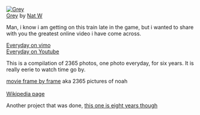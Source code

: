 [![Grey](http://farm1.static.flickr.com/163/374250509_0e1e4a2e12.jpg)](http://www.flickr.com/photos/icco/374250509/ "photo sharing")  
[Grey](http://www.flickr.com/photos/icco/374250509/) by [Nat W](http://www.flickr.com/people/icco/)

Man, i know i am getting on this train late in the game, but i wanted to share with you the greatest online video i have come across.

[Everyday on vimo](http://www.vimeo.com/clip:99392)  
[Everyday on Youtube](http://www.youtube.com/watch?v=6B26asyGKDo)

This is a compilation of 2365 photos, one photo everyday, for six years. It is really eerie to watch time go by.

[movie frame by frame](http://www.everyday.noahkalina.com/index.php) aka 2365 pictures of noah  
[  
Wikipedia page](http://en.wikipedia.org/wiki/Noah_kalina)

Another project that was done, [this one is eight years though](http://www.c71123.com/daily_photo/)